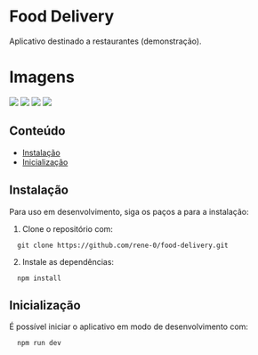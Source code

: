 # Food Delivery

Aplicativo destinado a restaurantes (demonstração).

# Imagens

<img src="https://media.licdn.com/dms/image/D4D22AQHLrGWQrTkD6g/feedshare-shrink_2048_1536/0/1696797366779?e=1699488000&v=beta&t=Lt39SlSgmAAeLbEoqHHXVGV1c30550-j4xRTuIuB7x0">
<img src="https://media.licdn.com/dms/image/D4D22AQEHZZewDH2xTA/feedshare-shrink_2048_1536/0/1696797367044?e=1699488000&v=beta&t=iBCU5y5QfBeg5DBxuF-qSod4QdRRuqSjnMYXbMJ7bc0">
<img src="https://media.licdn.com/dms/image/D4D22AQETMMpsx5AYKA/feedshare-shrink_2048_1536/0/1696797367491?e=1699488000&v=beta&t=s6qeD6jKudGt_-ELyt8w7eUDGM59P8PAMytjqYIzBgA">
<img src="https://media.licdn.com/dms/image/D4D22AQEXlAYRHaxK-w/feedshare-shrink_2048_1536/0/1696797367731?e=1699488000&v=beta&t=aqUeN3lJ1ryatH7y2tBjyhhFRLCn0dFSmSL3Xi4SXhk">

## Conteúdo

- [Instalação](#Instalação)
- [Inicialização](#Inicialização)

## Instalação

Para uso em desenvolvimento, siga os paços a para a instalação:

1. Clone o repositório com:

```
  git clone https://github.com/rene-0/food-delivery.git
```

2. Instale as dependências:

```
  npm install
```

## Inicialização

É possível iniciar o aplicativo em modo de desenvolvimento com:

```
  npm run dev
```
